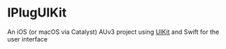 # IPlugUIKit

An iOS (or macOS via Catalyst) AUv3 project using [UIKit](https://developer.apple.com/documentation/uikit?language=objc) and Swift for the user interface 

